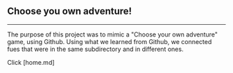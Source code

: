 ## Choose you own adventure!
-----------------------------
The purpose of this project was to mimic a "Choose your own adventure" game, using Github. 
Using what we learned from Github, we connected fues that were in the same subdirectory and in different ones.

Click [home.md]